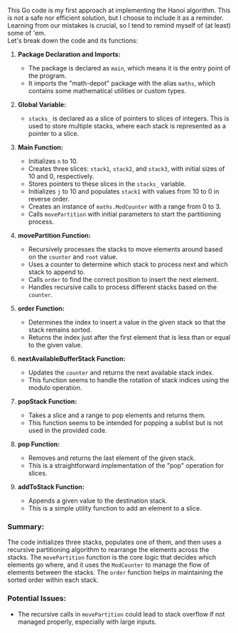 This Go code is my first approach at implementing the Hanoi algorithm. This is not a safe nor efficient solution, but I choose to include it as a reminder. 
Learning from our mistakes is crucial, so I tend to remind myself of (at least) some of 'em.  
Let's break down the code and its functions:

1. **Package Declaration and Imports:**
   - The package is declared as `main`, which means it is the entry point of the program.
   - It imports the "math-depot" package with the alias `maths`, which contains some mathematical utilities or custom types.

2. **Global Variable:**
   - `stacks_` is declared as a slice of pointers to slices of integers. This is used to store multiple stacks, where each stack is represented as a pointer to a slice.

3. **Main Function:**
   - Initializes `n` to 10.
   - Creates three slices: `stack1`, `stack2`, and `stack3`, with initial sizes of 10 and 0, respectively.
   - Stores pointers to these slices in the `stacks_` variable.
   - Initializes `j` to 10 and populates `stack1` with values from 10 to 0 in reverse order.
   - Creates an instance of `maths.ModCounter` with a range from 0 to 3.
   - Calls `movePartition` with initial parameters to start the partitioning process.

4. **movePartition Function:**
   - Recursively processes the stacks to move elements around based on the `counter` and `root` value.
   - Uses a counter to determine which stack to process next and which stack to append to.
   - Calls `order` to find the correct position to insert the next element.
   - Handles recursive calls to process different stacks based on the `counter`.

5. **order Function:**
   - Determines the index to insert a value in the given stack so that the stack remains sorted.
   - Returns the index just after the first element that is less than or equal to the given value.

6. **nextAvailableBufferStack Function:**
   - Updates the `counter` and returns the next available stack index.
   - This function seems to handle the rotation of stack indices using the modulo operation.

7. **popStack Function:**
   - Takes a slice and a range to pop elements and returns them.
   - This function seems to be intended for popping a sublist but is not used in the provided code.

8. **pop Function:**
   - Removes and returns the last element of the given stack.
   - This is a straightforward implementation of the "pop" operation for slices.

9. **addToStack Function:**
   - Appends a given value to the destination stack.
   - This is a simple utility function to add an element to a slice.

### Summary:
The code initializes three stacks, populates one of them, and then uses a recursive partitioning algorithm to rearrange the elements across the stacks. The `movePartition` function is the core logic that decides which elements go where, and it uses the `ModCounter` to manage the flow of elements between the stacks. The `order` function helps in maintaining the sorted order within each stack.

### Potential Issues:
[//]: # (- The `popStack` function is defined but not used in the provided code. It might be part of a larger design that was not fully implemented.)
[//]: # (- The code assumes the existence of `maths.ModuloCounter`, which is not standard Go naming and might indicate a custom or imported type from the "math-depot" package.)
- The recursive calls in `movePartition` could lead to stack overflow if not managed properly, especially with large inputs.

